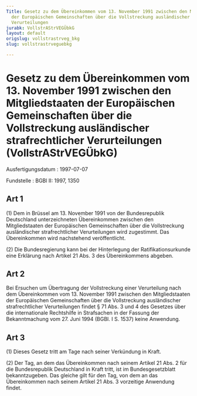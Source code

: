 ```yaml
---
Title: Gesetz zu dem Übereinkommen vom 13. November 1991 zwischen den Mitgliedstaaten
  der Europäischen Gemeinschaften über die Vollstreckung ausländischer strafrechtlicher
  Verurteilungen
jurabk: VollstrAStrVEGÜbkG
layout: default
origslug: vollstrastrveg_bkg
slug: vollstrastrveguebkg

---
```


# Gesetz zu dem Übereinkommen vom 13. November 1991 zwischen den Mitgliedstaaten der Europäischen Gemeinschaften über die Vollstreckung ausländischer strafrechtlicher Verurteilungen (VollstrAStrVEGÜbkG)

Ausfertigungsdatum
:   1997-07-07

Fundstelle
:   BGBl II: 1997, 1350



## Art 1

(1) Dem in Brüssel am 13. November 1991 von der Bundesrepublik Deutschland unterzeichneten Übereinkommen zwischen den Mitgliedstaaten der Europäischen Gemeinschaften über die Vollstreckung ausländischer strafrechtlicher Verurteilungen wird zugestimmt. Das Übereinkommen wird nachstehend veröffentlicht.

(2) Die Bundesregierung kann bei der Hinterlegung der Ratifikationsurkunde eine Erklärung nach Artikel 21 Abs. 3 des Übereinkommens abgeben.


## Art 2

Bei Ersuchen um Übertragung der Vollstreckung einer Verurteilung nach dem Übereinkommen vom 13. November 1991 zwischen den Mitgliedstaaten der Europäischen Gemeinschaften über die Vollstreckung ausländischer strafrechtlicher Verurteilungen findet § 71 Abs. 3 und 4 des Gesetzes über die internationale Rechtshilfe in Strafsachen in der Fassung der Bekanntmachung vom 27. Juni 1994 (BGBl. I S. 1537) keine Anwendung.


## Art 3

(1) Dieses Gesetz tritt am Tage nach seiner Verkündung in Kraft.

(2) Der Tag, an dem das Übereinkommen nach seinem Artikel 21 Abs. 2 für die Bundesrepublik Deutschland in Kraft tritt, ist im Bundesgesetzblatt bekanntzugeben. Das gleiche gilt für den Tag, von dem an das Übereinkommen nach seinem Artikel 21 Abs. 3 vorzeitige Anwendung findet.

